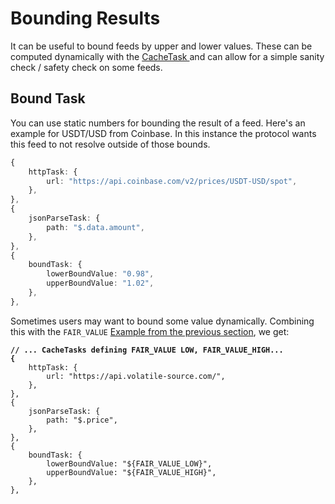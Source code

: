 # Bounding Results

It can be useful to bound feeds by upper and lower values. These can be computed dynamically with the [CacheTask ](variables-with-cachetask.md)and can allow for a simple sanity check / safety check on some feeds.&#x20;

## Bound Task

You can use static numbers for bounding the result of a feed. Here's an example for USDT/USD from Coinbase. In this instance the protocol wants this feed to not resolve outside of those bounds.&#x20;

```typescript
{
    httpTask: {
        url: "https://api.coinbase.com/v2/prices/USDT-USD/spot",
    },
},
{
    jsonParseTask: {
        path: "$.data.amount",
    },
},
{
    boundTask: {
        lowerBoundValue: "0.98",
        upperBoundValue: "1.02",
    },
},
```

Sometimes users may want to bound some value dynamically. Combining this with the `FAIR_VALUE` [Example from the previous section](variables-with-cachetask.md#cachetask), we get:

<pre class="language-typescript"><code class="lang-typescript"><strong>// ... CacheTasks defining FAIR_VALUE LOW, FAIR_VALUE_HIGH... 
</strong><strong>{
</strong>    httpTask: {
        url: "https://api.volatile-source.com/",
    },
},
{
    jsonParseTask: {
        path: "$.price",
    },
},
{
    boundTask: {
        lowerBoundValue: "${FAIR_VALUE_LOW}",
        upperBoundValue: "${FAIR_VALUE_HIGH}",
    },
},
</code></pre>
